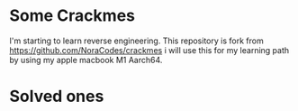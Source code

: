 # Some Crackmes

I'm starting to learn reverse engineering. This repository is fork from https://github.com/NoraCodes/crackmes i will use this for my learning path by using my apple macbook M1 Aarch64. 

# Solved ones


